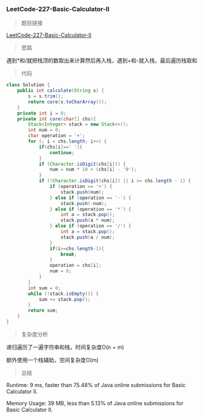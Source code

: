 ### LeetCode-227-Basic-Calculator-II

> 题目链接

[LeetCode-227-Basic-Calculator-II](https://leetcode.com/problems/basic-calculator-ii/)

> 思路

遇到*和/就把栈顶的数取出来计算然后再入栈，遇到+和-就入栈，最后遍历栈取和

> 代码

```java
class Solution {
    public int calculate(String s) {
        s = s.trim();
        return core(s.toCharArray());
    }
    private int i = 0;
    private int core(char[] chs){
        Stack<Integer> stack = new Stack<>();
        int num = 0;
        char operation = '+';
        for (; i < chs.length; i++) {
            if(chs[i]==' '){
                continue;
            }
            if (Character.isDigit(chs[i])) {
                num = num * 10 + (chs[i] - '0');
            }
            if (!Character.isDigit(chs[i]) || i >= chs.length - 1) {
                if (operation == '+') {
                    stack.push(num);
                } else if (operation == '-') {
                    stack.push(-num);
                } else if (operation == '*') {
                    int a = stack.pop();
                    stack.push(a * num);
                } else if (operation == '/') {
                    int a = stack.pop();
                    stack.push(a / num);
                }
                if(i>=chs.length-1){
                    break;
                }
                operation = chs[i];
                num = 0;
            }
        }
        int sum = 0;
        while (!stack.isEmpty()) {
            sum += stack.pop();
        }
        return sum;
    }
}
```

> 复杂度分析

递归遍历了一遍字符串和栈，时间复杂度O(n + m)

额外使用一个栈辅助，空间复杂度O(m)

> 总结

Runtime: 9 ms, faster than 75.48% of Java online submissions for Basic Calculator II.

Memory Usage: 39 MB, less than 5.13% of Java online submissions for Basic Calculator II.
